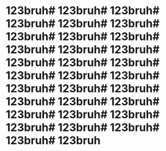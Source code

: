 # 123bruh# 123bruh# 123bruh# 123bruh# 123bruh# 123bruh# 123bruh# 123bruh# 123bruh# 123bruh# 123bruh# 123bruh# 123bruh# 123bruh# 123bruh# 123bruh# 123bruh# 123bruh# 123bruh# 123bruh# 123bruh# 123bruh# 123bruh# 123bruh# 123bruh# 123bruh# 123bruh# 123bruh# 123bruh# 123bruh# 123bruh# 123bruh
